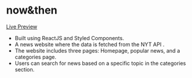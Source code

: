 # now&then

[Live Preview](https://papaya-cocada-56e30c.netlify.app/)

* Built using ReactJS and Styled Components.
* A news website where the data is fetched from the NYT API .
* The website includes three pages: Homepage, popular news, and a categories page.
* Users can search for news based on a specific topic in the categories section.
